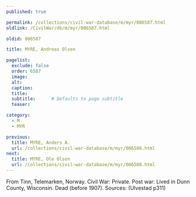 ```yaml
---
published: true

permalink: /collections/civil-war-database/m/myr/006587.html
oldlink: /CivilWar/db/m/myr/006587.html

oldid: 006587

title: MYRE, Andreas Olsen

pagelist:
  exclude: false
  order: 6587
  image: 
  alt:
  caption:
  title:
  subtitle:      # Defaults to page subtitle
  teaser:

category: 
  - M 
  - MYR

previous:
  title: MYRE, Anders A.
  url: /collections/civil-war-database/m/myr/006586.html  
next:
  title: MYRE, Ole Olson
  url: /collections/civil-war-database/m/myr/006588.html   
---
```

From Tinn, Telemarken, Norway. Civil War: Private. Post war: Lived in Dunn County, Wisconsin. Dead (before 1907). Sources: (Ulvestad p311)